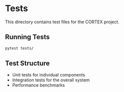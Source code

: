 # Tests

This directory contains test files for the CORTEX project.

## Running Tests

```bash
pytest tests/
```

## Test Structure

- Unit tests for individual components
- Integration tests for the overall system
- Performance benchmarks